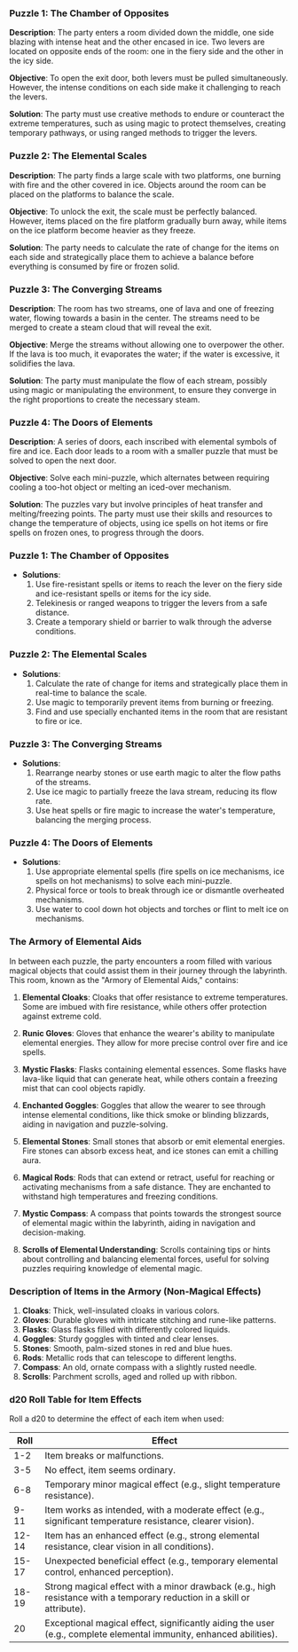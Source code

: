 ### Puzzle 1: The Chamber of Opposites

**Description**: The party enters a room divided down the middle, one side blazing with intense heat and the other encased in ice. Two levers are located on opposite ends of the room: one in the fiery side and the other in the icy side.

**Objective**: To open the exit door, both levers must be pulled simultaneously. However, the intense conditions on each side make it challenging to reach the levers.

**Solution**: The party must use creative methods to endure or counteract the extreme temperatures, such as using magic to protect themselves, creating temporary pathways, or using ranged methods to trigger the levers.

### Puzzle 2: The Elemental Scales

**Description**: The party finds a large scale with two platforms, one burning with fire and the other covered in ice. Objects around the room can be placed on the platforms to balance the scale.

**Objective**: To unlock the exit, the scale must be perfectly balanced. However, items placed on the fire platform gradually burn away, while items on the ice platform become heavier as they freeze.

**Solution**: The party needs to calculate the rate of change for the items on each side and strategically place them to achieve a balance before everything is consumed by fire or frozen solid.

### Puzzle 3: The Converging Streams

**Description**: The room has two streams, one of lava and one of freezing water, flowing towards a basin in the center. The streams need to be merged to create a steam cloud that will reveal the exit.

**Objective**: Merge the streams without allowing one to overpower the other. If the lava is too much, it evaporates the water; if the water is excessive, it solidifies the lava.

**Solution**: The party must manipulate the flow of each stream, possibly using magic or manipulating the environment, to ensure they converge in the right proportions to create the necessary steam.

### Puzzle 4: The Doors of Elements

**Description**: A series of doors, each inscribed with elemental symbols of fire and ice. Each door leads to a room with a smaller puzzle that must be solved to open the next door.

**Objective**: Solve each mini-puzzle, which alternates between requiring cooling a too-hot object or melting an iced-over mechanism.

**Solution**: The puzzles vary but involve principles of heat transfer and melting/freezing points. The party must use their skills and resources to change the temperature of objects, using ice spells on hot items or fire spells on frozen ones, to progress through the doors.

### Puzzle 1: The Chamber of Opposites

- **Solutions**:
    1. Use fire-resistant spells or items to reach the lever on the fiery side and ice-resistant spells or items for the icy side.
    2. Telekinesis or ranged weapons to trigger the levers from a safe distance.
    3. Create a temporary shield or barrier to walk through the adverse conditions.

### Puzzle 2: The Elemental Scales

- **Solutions**:
    1. Calculate the rate of change for items and strategically place them in real-time to balance the scale.
    2. Use magic to temporarily prevent items from burning or freezing.
    3. Find and use specially enchanted items in the room that are resistant to fire or ice.

### Puzzle 3: The Converging Streams

- **Solutions**:
    1. Rearrange nearby stones or use earth magic to alter the flow paths of the streams.
    2. Use ice magic to partially freeze the lava stream, reducing its flow rate.
    3. Use heat spells or fire magic to increase the water's temperature, balancing the merging process.

### Puzzle 4: The Doors of Elements

- **Solutions**:
    1. Use appropriate elemental spells (fire spells on ice mechanisms, ice spells on hot mechanisms) to solve each mini-puzzle.
    2. Physical force or tools to break through ice or dismantle overheated mechanisms.
    3. Use water to cool down hot objects and torches or flint to melt ice on mechanisms.

### The Armory of Elemental Aids

In between each puzzle, the party encounters a room filled with various magical objects that could assist them in their journey through the labyrinth. This room, known as the "Armory of Elemental Aids," contains:

1. **Elemental Cloaks**: Cloaks that offer resistance to extreme temperatures. Some are imbued with fire resistance, while others offer protection against extreme cold.
    
2. **Runic Gloves**: Gloves that enhance the wearer's ability to manipulate elemental energies. They allow for more precise control over fire and ice spells.
    
3. **Mystic Flasks**: Flasks containing elemental essences. Some flasks have lava-like liquid that can generate heat, while others contain a freezing mist that can cool objects rapidly.
    
4. **Enchanted Goggles**: Goggles that allow the wearer to see through intense elemental conditions, like thick smoke or blinding blizzards, aiding in navigation and puzzle-solving.
    
5. **Elemental Stones**: Small stones that absorb or emit elemental energies. Fire stones can absorb excess heat, and ice stones can emit a chilling aura.
    
6. **Magical Rods**: Rods that can extend or retract, useful for reaching or activating mechanisms from a safe distance. They are enchanted to withstand high temperatures and freezing conditions.
    
7. **Mystic Compass**: A compass that points towards the strongest source of elemental magic within the labyrinth, aiding in navigation and decision-making.
    
8. **Scrolls of Elemental Understanding**: Scrolls containing tips or hints about controlling and balancing elemental forces, useful for solving puzzles requiring knowledge of elemental magic.
    
### Description of Items in the Armory (Non-Magical Effects)

1. **Cloaks**: Thick, well-insulated cloaks in various colors.
2. **Gloves**: Durable gloves with intricate stitching and rune-like patterns.
3. **Flasks**: Glass flasks filled with differently colored liquids.
4. **Goggles**: Sturdy goggles with tinted and clear lenses.
5. **Stones**: Smooth, palm-sized stones in red and blue hues.
6. **Rods**: Metallic rods that can telescope to different lengths.
7. **Compass**: An old, ornate compass with a slightly rusted needle.
8. **Scrolls**: Parchment scrolls, aged and rolled up with ribbon.

### d20 Roll Table for Item Effects

Roll a d20 to determine the effect of each item when used:

|Roll|Effect|
|---|---|
|1-2|Item breaks or malfunctions.|
|3-5|No effect, item seems ordinary.|
|6-8|Temporary minor magical effect (e.g., slight temperature resistance).|
|9-11|Item works as intended, with a moderate effect (e.g., significant temperature resistance, clearer vision).|
|12-14|Item has an enhanced effect (e.g., strong elemental resistance, clear vision in all conditions).|
|15-17|Unexpected beneficial effect (e.g., temporary elemental control, enhanced perception).|
|18-19|Strong magical effect with a minor drawback (e.g., high resistance with a temporary reduction in a skill or attribute).|
|20|Exceptional magical effect, significantly aiding the user (e.g., complete elemental immunity, enhanced abilities).|